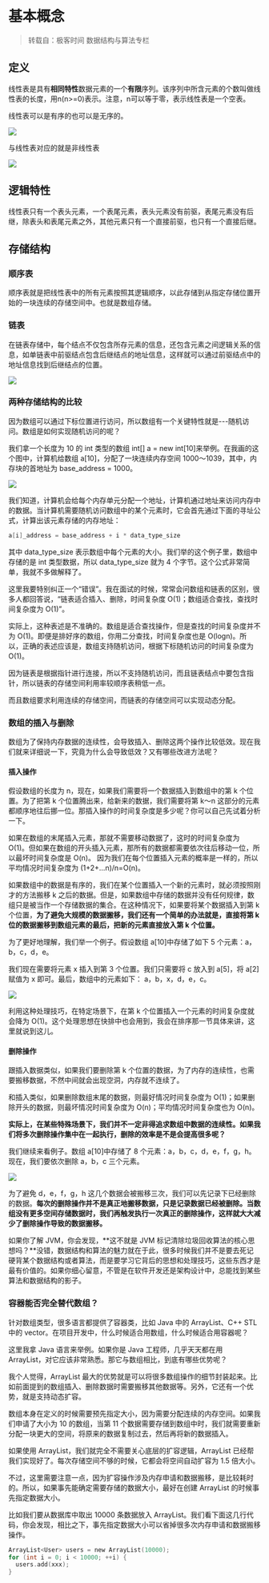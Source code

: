# 基本概念

> 转载自：极客时间 数据结构与算法专栏

## 定义

线性表是具有**相同特性**数据元素的一个**有限**序列。该序列中所含元素的个数叫做线性表的长度，用n\(n&gt;=0\)表示。注意，n可以等于零，表示线性表是一个空表。

线性表可以是有序的也可以是无序的。

![](../.gitbook/assets/image%20%2842%29.png)

与线性表对应的就是非线性表

![](../.gitbook/assets/image%20%2840%29.png)

## 逻辑特性

线性表只有一个表头元素，一个表尾元素，表头元素没有前驱，表尾元素没有后继，除表头和表尾元素之外，其他元素只有一个直接前驱，也只有一个直接后继。

## 存储结构

### 顺序表

顺序表就是把线性表中的所有元素按照其逻辑顺序，以此存储到从指定存储位置开始的一块连续的存储空间中。也就是数组存储。

### 链表

在链表存储中，每个结点不仅包含所存元素的信息，还包含元素之间逻辑关系的信息，如单链表中前驱结点包含后继结点的地址信息，这样就可以通过前驱结点中的地址信息找到后继结点的位置。

![](../.gitbook/assets/image%20%2843%29.png)

### 两种存储结构的比较

因为数组可以通过下标位置进行访问，所以数组有一个关键特性就是---随机访问。数组是如何实现随机访问的呢？

我们拿一个长度为 10 的 int 类型的数组 int\[\] a = new int\[10\]来举例。在我画的这个图中，计算机给数组 a\[10\]，分配了一块连续内存空间 1000～1039，其中，内存块的首地址为 base\_address = 1000。

![](../.gitbook/assets/image%20%2839%29.png)

我们知道，计算机会给每个内存单元分配一个地址，计算机通过地址来访问内存中的数据。当计算机需要随机访问数组中的某个元素时，它会首先通过下面的寻址公式，计算出该元素存储的内存地址：

```c
a[i]_address = base_address + i * data_type_size
```

其中 data\_type\_size 表示数组中每个元素的大小。我们举的这个例子里，数组中存储的是 int 类型数据，所以 data\_type\_size 就为 4 个字节。这个公式非常简单，我就不多做解释了。

这里我要特别纠正一个“错误”。我在面试的时候，常常会问数组和链表的区别，很多人都回答说，“链表适合插入、删除，时间复杂度 O\(1\)；数组适合查找，查找时间复杂度为 O\(1\)”。

实际上，这种表述是不准确的。数组是适合查找操作，但是查找的时间复杂度并不为 O\(1\)。即便是排好序的数组，你用二分查找，时间复杂度也是 O\(logn\)。所以，正确的表述应该是，数组支持随机访问，根据下标随机访问的时间复杂度为 O\(1\)。

因为链表是根据指针进行连接，所以不支持随机访问，而且链表结点中要包含指针，所以链表的存储空间利用率较顺序表稍低一点。

而且数组要求利用连续的存储空间，而链表的存储空间可以实现动态分配。

### 数组的插入与删除

数组为了保持内存数据的连续性，会导致插入、删除这两个操作比较低效。现在我们就来详细说一下，究竟为什么会导致低效？又有哪些改进方法呢？

#### 插入操作

假设数组的长度为 n，现在，如果我们需要将一个数据插入到数组中的第 k 个位置。为了把第 k 个位置腾出来，给新来的数据，我们需要将第 k～n 这部分的元素都顺序地往后挪一位。那插入操作的时间复杂度是多少呢？你可以自己先试着分析一下。

如果在数组的末尾插入元素，那就不需要移动数据了，这时的时间复杂度为 O\(1\)。但如果在数组的开头插入元素，那所有的数据都需要依次往后移动一位，所以最坏时间复杂度是 O\(n\)。 因为我们在每个位置插入元素的概率是一样的，所以平均情况时间复杂度为 \(1+2+…n\)/n=O\(n\)。

如果数组中的数据是有序的，我们在某个位置插入一个新的元素时，就必须按照刚才的方法搬移 k 之后的数据。但是，如果数组中存储的数据并没有任何规律，数组只是被当作一个存储数据的集合。在这种情况下，如果要将某个数据插入到第 k 个位置，**为了避免大规模的数据搬移，我们还有一个简单的办法就是，直接将第 k 位的数据搬移到数组元素的最后，把新的元素直接放入第 k 个位置。**

为了更好地理解，我们举一个例子。假设数组 a\[10\]中存储了如下 5 个元素：a，b，c，d，e。

我们现在需要将元素 x 插入到第 3 个位置。我们只需要将 c 放入到 a\[5\]，将 a\[2\]赋值为 x 即可。最后，数组中的元素如下： a，b，x，d，e，c。

![](../.gitbook/assets/image%20%2848%29.png)

利用这种处理技巧，在特定场景下，在第 k 个位置插入一个元素的时间复杂度就会降为 O\(1\)。这个处理思想在快排中也会用到，我会在排序那一节具体来讲，这里就说到这儿。

#### 删除操作

跟插入数据类似，如果我们要删除第 k 个位置的数据，为了内存的连续性，也需要搬移数据，不然中间就会出现空洞，内存就不连续了。

和插入类似，如果删除数组末尾的数据，则最好情况时间复杂度为 O\(1\)；如果删除开头的数据，则最坏情况时间复杂度为 O\(n\)；平均情况时间复杂度也为 O\(n\)。

**实际上，在某些特殊场景下，我们并不一定非得追求数组中数据的连续性。如果我们将多次删除操作集中在一起执行，删除的效率是不是会提高很多呢？**

我们继续来看例子。数组 a\[10\]中存储了 8 个元素：a，b，c，d，e，f，g，h。现在，我们要依次删除 a，b，c 三个元素。

![](../.gitbook/assets/image%20%2845%29.png)

为了避免 d，e，f，g，h 这几个数据会被搬移三次，我们可以先记录下已经删除的数据。**每次的删除操作并不是真正地搬移数据，只是记录数据已经被删除。当数组没有更多空间存储数据时，我们再触发执行一次真正的删除操作，这样就大大减少了删除操作导致的数据搬移。**

如果你了解 JVM，你会发现，**这不就是 JVM 标记清除垃圾回收算法的核心思想吗？**没错，数据结构和算法的魅力就在于此，很多时候我们并不是要去死记硬背某个数据结构或者算法，而是要学习它背后的思想和处理技巧，这些东西才是最有价值的。如果你细心留意，不管是在软件开发还是架构设计中，总能找到某些算法和数据结构的影子。

### 容器能否完全替代数组？

针对数组类型，很多语言都提供了容器类，比如 Java 中的 ArrayList、C++ STL 中的 vector。在项目开发中，什么时候适合用数组，什么时候适合用容器呢？

这里我拿 Java 语言来举例。如果你是 Java 工程师，几乎天天都在用 ArrayList，对它应该非常熟悉。那它与数组相比，到底有哪些优势呢？

我个人觉得，ArrayList 最大的优势就是可以将很多数组操作的细节封装起来。比如前面提到的数组插入、删除数据时需要搬移其他数据等。另外，它还有一个优势，就是支持动态扩容。

数组本身在定义的时候需要预先指定大小，因为需要分配连续的内存空间。如果我们申请了大小为 10 的数组，当第 11 个数据需要存储到数组中时，我们就需要重新分配一块更大的空间，将原来的数据复制过去，然后再将新的数据插入。

如果使用 ArrayList，我们就完全不需要关心底层的扩容逻辑，ArrayList 已经帮我们实现好了。每次存储空间不够的时候，它都会将空间自动扩容为 1.5 倍大小。

不过，这里需要注意一点，因为扩容操作涉及内存申请和数据搬移，是比较耗时的。所以，如果事先能确定需要存储的数据大小，最好在创建 ArrayList 的时候事先指定数据大小。

比如我们要从数据库中取出 10000 条数据放入 ArrayList。我们看下面这几行代码，你会发现，相比之下，事先指定数据大小可以省掉很多次内存申请和数据搬移操作。

```c
ArrayList<User> users = new ArrayList(10000);
for (int i = 0; i < 10000; ++i) {
  users.add(xxx);
}
```

